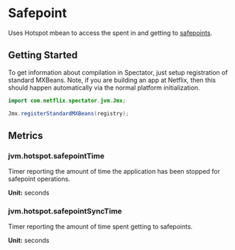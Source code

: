 # Safepoint

Uses Hotspot mbean to access the spent in and getting to [safepoints].

[safepoints]: https://shipilev.net/jvm/anatomy-quarks/22-safepoint-polls/

## Getting Started

To get information about compilation in Spectator, just setup registration of standard MXBeans.
Note, if you are building an app at Netflix, then this should happen automatically via the normal
platform initialization.

```java
import com.netflix.spectator.jvm.Jmx;

Jmx.registerStandardMXBeans(registry);
```

## Metrics

### jvm.hotspot.safepointTime

Timer reporting the amount of time the application has been stopped for safepoint operations.

**Unit:** seconds

### jvm.hotspot.safepointSyncTime

Timer reporting the amount of time spent getting to safepoints.

**Unit:** seconds